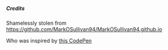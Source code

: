 ##### Credits

Shamelessly stolen from https://github.com/MarkOSullivan94/MarkOSullivan94.github.io

Who was inspired by [this CodePen](https://codepen.io/rodrigo-medeiros/pen/mVroRo)
